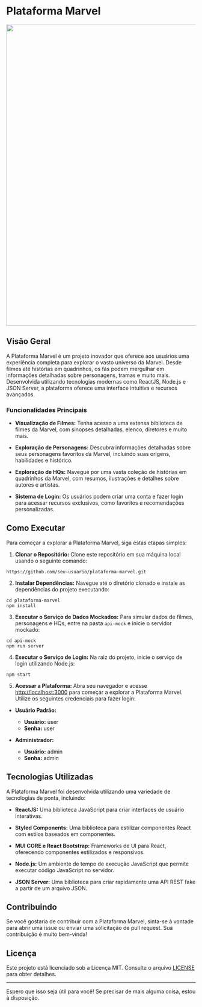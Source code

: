 # Plataforma Marvel

<img src="assets/marvel-template.gif" width="800">

## Visão Geral

A Plataforma Marvel é um projeto inovador que oferece aos usuários uma experiência completa para explorar o vasto universo da Marvel. Desde filmes até histórias em quadrinhos, os fãs podem mergulhar em informações detalhadas sobre personagens, tramas e muito mais. Desenvolvida utilizando tecnologias modernas como ReactJS, Node.js e JSON Server, a plataforma oferece uma interface intuitiva e recursos avançados.

### Funcionalidades Principais

- **Visualização de Filmes:** Tenha acesso a uma extensa biblioteca de filmes da Marvel, com sinopses detalhadas, elenco, diretores e muito mais.
  
- **Exploração de Personagens:** Descubra informações detalhadas sobre seus personagens favoritos da Marvel, incluindo suas origens, habilidades e histórico.

- **Exploração de HQs:** Navegue por uma vasta coleção de histórias em quadrinhos da Marvel, com resumos, ilustrações e detalhes sobre autores e artistas.

- **Sistema de Login:** Os usuários podem criar uma conta e fazer login para acessar recursos exclusivos, como favoritos e recomendações personalizadas.

## Como Executar

Para começar a explorar a Plataforma Marvel, siga estas etapas simples:

1. **Clonar o Repositório:** Clone este repositório em sua máquina local usando o seguinte comando:


```
https://github.com/seu-usuario/plataforma-marvel.git
```

2. **Instalar Dependências:** Navegue até o diretório clonado e instale as dependências do projeto executando:

```
cd plataforma-marvel
npm install
```


3. **Executar o Serviço de Dados Mockados:** Para simular dados de filmes, personagens e HQs, entre na pasta `api-mock` e inicie o servidor mockado:

```
cd api-mock
npm run server
```

4. **Executar o Serviço de Login:** Na raiz do projeto, inicie o serviço de login utilizando Node.js:
```
npm start

```


5. **Acessar a Plataforma:** Abra seu navegador e acesse [http://localhost:3000](http://localhost:3000) para começar a explorar a Plataforma Marvel. Utilize os seguintes credenciais para fazer login:

- **Usuário Padrão:**
  - **Usuário:** user
  - **Senha:** user

- **Administrador:**
  - **Usuário:** admin
  - **Senha:** admin

## Tecnologias Utilizadas

A Plataforma Marvel foi desenvolvida utilizando uma variedade de tecnologias de ponta, incluindo:

- **ReactJS:** Uma biblioteca JavaScript para criar interfaces de usuário interativas.

- **Styled Components:** Uma biblioteca para estilizar componentes React com estilos baseados em componentes.

- **MUI CORE e React Bootstrap:** Frameworks de UI para React, oferecendo componentes estilizados e responsivos.

- **Node.js:** Um ambiente de tempo de execução JavaScript que permite executar código JavaScript no servidor.

- **JSON Server:** Uma biblioteca para criar rapidamente uma API REST fake a partir de um arquivo JSON.

## Contribuindo

Se você gostaria de contribuir com a Plataforma Marvel, sinta-se à vontade para abrir uma issue ou enviar uma solicitação de pull request. Sua contribuição é muito bem-vinda!

## Licença

Este projeto está licenciado sob a Licença MIT. Consulte o arquivo [LICENSE](LICENSE) para obter detalhes.

---

Espero que isso seja útil para você! Se precisar de mais alguma coisa, estou à disposição.
